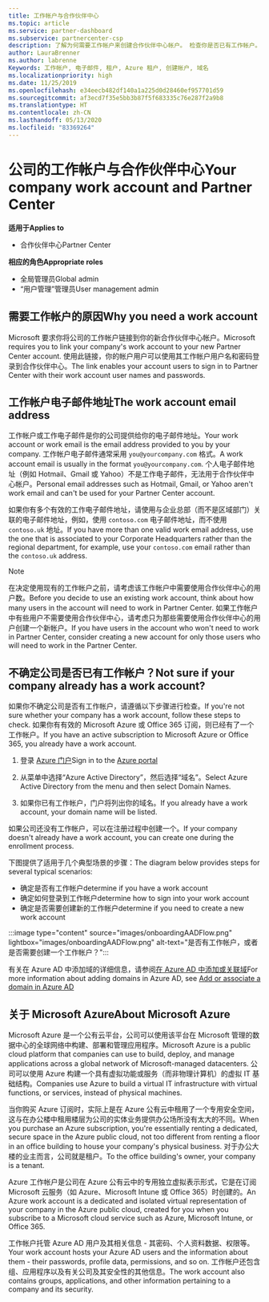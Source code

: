 ```yaml
---
title: 工作帐户与合作伙伴中心
ms.topic: article
ms.service: partner-dashboard
ms.subservice: partnercenter-csp
description: 了解为何需要工作帐户来创建合作伙伴中心帐户。 检查你是否已有工作帐户。
author: LauraBrenner
ms.author: labrenne
Keywords: 工作帐户, 电子邮件, 租户, Azure 租户, 创建帐户, 域名
ms.localizationpriority: high
ms.date: 11/25/2019
ms.openlocfilehash: e34eecb482df140a1a225d0d28460ef957701d59
ms.sourcegitcommit: af3ecd7f35e5bb3b87f5f683335c76e287f2a9b8
ms.translationtype: HT
ms.contentlocale: zh-CN
ms.lasthandoff: 05/13/2020
ms.locfileid: "83369264"
---
```

# <a name="your-company-work-account-and-partner-center"></a><span data-ttu-id="14d4d-105">公司的工作帐户与合作伙伴中心</span><span class="sxs-lookup"><span data-stu-id="14d4d-105">Your company work account and Partner Center</span></span>  

<span data-ttu-id="14d4d-106">**适用于**</span><span class="sxs-lookup"><span data-stu-id="14d4d-106">**Applies to**</span></span>

- <span data-ttu-id="14d4d-107">合作伙伴中心</span><span class="sxs-lookup"><span data-stu-id="14d4d-107">Partner Center</span></span>

<span data-ttu-id="14d4d-108">**相应的角色**</span><span class="sxs-lookup"><span data-stu-id="14d4d-108">**Appropriate roles**</span></span>

- <span data-ttu-id="14d4d-109">全局管理员</span><span class="sxs-lookup"><span data-stu-id="14d4d-109">Global admin</span></span>
- <span data-ttu-id="14d4d-110">“用户管理”管理员</span><span class="sxs-lookup"><span data-stu-id="14d4d-110">User management admin</span></span>

## <a name="why-you-need-a-work-account"></a><span data-ttu-id="14d4d-111">需要工作帐户的原因</span><span class="sxs-lookup"><span data-stu-id="14d4d-111">Why you need a work account</span></span>

<span data-ttu-id="14d4d-112">Microsoft 要求你将公司的工作帐户链接到你的新合作伙伴中心帐户。</span><span class="sxs-lookup"><span data-stu-id="14d4d-112">Microsoft requires you to link your company's work account to your new Partner Center account.</span></span> <span data-ttu-id="14d4d-113">使用此链接，你的帐户用户可以使用其工作帐户用户名和密码登录到合作伙伴中心。</span><span class="sxs-lookup"><span data-stu-id="14d4d-113">The link enables your account users to sign in to Partner Center with their work account user names and passwords.</span></span>

## <a name="the-work-account-email-address"></a><span data-ttu-id="14d4d-114">工作帐户电子邮件地址</span><span class="sxs-lookup"><span data-stu-id="14d4d-114">The work account email address</span></span>

<span data-ttu-id="14d4d-115">工作帐户或工作电子邮件是你的公司提供给你的电子邮件地址。</span><span class="sxs-lookup"><span data-stu-id="14d4d-115">Your work account or work email is the email address provided to you by your company.</span></span> <span data-ttu-id="14d4d-116">工作帐户电子邮件通常采用 `you@yourcompany.com` 格式。</span><span class="sxs-lookup"><span data-stu-id="14d4d-116">A work account email is usually in the format `you@yourcompany.com`.</span></span> <span data-ttu-id="14d4d-117">个人电子邮件地址（例如 Hotmail、Gmail 或 Yahoo）不是工作电子邮件，无法用于合作伙伴中心帐户。</span><span class="sxs-lookup"><span data-stu-id="14d4d-117">Personal email addresses such as Hotmail, Gmail, or Yahoo aren't work email and can't be used for your Partner Center account.</span></span>

<span data-ttu-id="14d4d-118">如果你有多个有效的工作电子邮件地址，请使用与企业总部（而不是区域部门）关联的电子邮件地址，例如，使用 `contoso.com` 电子邮件地址，而不使用 `contoso.uk` 地址。</span><span class="sxs-lookup"><span data-stu-id="14d4d-118">If you have more than one valid work email address, use the one that is associated to your Corporate Headquarters rather than the regional department, for example, use your `contoso.com` email rather than the `contoso.uk` address.</span></span>

> [!NOTE]  
> <span data-ttu-id="14d4d-119">在决定使用现有的工作帐户之前，请考虑该工作帐户中需要使用合作伙伴中心的用户数。</span><span class="sxs-lookup"><span data-stu-id="14d4d-119">Before you decide to use an existing work account, think about how many users in the account will need to work in Partner Center.</span></span> <span data-ttu-id="14d4d-120">如果工作帐户中有些用户不需要使用合作伙伴中心，请考虑只为那些需要使用合作伙伴中心的用户创建一个新帐户。</span><span class="sxs-lookup"><span data-stu-id="14d4d-120">If you have users in the account who won't need to work in Partner Center, consider creating a new account for only those users who will need to work in the Partner Center.</span></span>

## <a name="not-sure-if-your-company-already-has-a-work-account"></a><span data-ttu-id="14d4d-121">不确定公司是否已有工作帐户？</span><span class="sxs-lookup"><span data-stu-id="14d4d-121">Not sure if your company already has a work account?</span></span>

<span data-ttu-id="14d4d-122">如果你不确定公司是否有工作帐户，请遵循以下步骤进行检查。</span><span class="sxs-lookup"><span data-stu-id="14d4d-122">If you're not sure whether your company has a work account, follow these steps to check.</span></span> <span data-ttu-id="14d4d-123">如果你有有效的 Microsoft Azure 或 Office 365 订阅，则已经有了一个工作帐户。</span><span class="sxs-lookup"><span data-stu-id="14d4d-123">If you have an active subscription to Microsoft Azure or Office 365, you already have a work account.</span></span>

1. <span data-ttu-id="14d4d-124">登录 [Azure 门户](https://portal.azure.com)</span><span class="sxs-lookup"><span data-stu-id="14d4d-124">Sign in to the [Azure portal](https://portal.azure.com)</span></span>

2. <span data-ttu-id="14d4d-125">从菜单中选择“Azure Active Directory”，然后选择“域名”。</span><span class="sxs-lookup"><span data-stu-id="14d4d-125">Select Azure Active Directory from the menu and then select Domain Names.</span></span>

3. <span data-ttu-id="14d4d-126">如果你已有工作帐户，门户将列出你的域名。</span><span class="sxs-lookup"><span data-stu-id="14d4d-126">If you already have a work account, your domain name will be listed.</span></span>

<span data-ttu-id="14d4d-127">如果公司还没有工作帐户，可以在注册过程中创建一个。</span><span class="sxs-lookup"><span data-stu-id="14d4d-127">If your company doesn't already have a work account, you can create one during the enrollment process.</span></span>

<span data-ttu-id="14d4d-128">下图提供了适用于几个典型场景的步骤：</span><span class="sxs-lookup"><span data-stu-id="14d4d-128">The diagram below provides steps for several typical scenarios:</span></span>

- <span data-ttu-id="14d4d-129">确定是否有工作帐户</span><span class="sxs-lookup"><span data-stu-id="14d4d-129">determine if you have a work account</span></span>
- <span data-ttu-id="14d4d-130">确定如何登录到工作帐户</span><span class="sxs-lookup"><span data-stu-id="14d4d-130">determine how to sign into your work account</span></span>
- <span data-ttu-id="14d4d-131">确定是否需要创建新的工作帐户</span><span class="sxs-lookup"><span data-stu-id="14d4d-131">determine if you need to create a new work account</span></span>

:::image type="content" source="images/onboardingAADFlow.png" lightbox="images/onboardingAADFlow.png" alt-text="是否有工作帐户，或者是否需要创建一个工作帐户？":::

<span data-ttu-id="14d4d-133">有关在 Azure AD 中添加域的详细信息，请参阅[在 Azure AD 中添加或关联域](https://docs.microsoft.com/azure/active-directory/active-directory-add-domain)</span><span class="sxs-lookup"><span data-stu-id="14d4d-133">For more information about adding domains in Azure AD, see [Add or associate a domain in Azure AD](https://docs.microsoft.com/azure/active-directory/active-directory-add-domain)</span></span>

## <a name="about-microsoft-azure"></a><span data-ttu-id="14d4d-134">关于 Microsoft Azure</span><span class="sxs-lookup"><span data-stu-id="14d4d-134">About Microsoft Azure</span></span>

<span data-ttu-id="14d4d-135">Microsoft Azure 是一个公有云平台，公司可以使用该平台在 Microsoft 管理的数据中心的全球网络中构建、部署和管理应用程序。</span><span class="sxs-lookup"><span data-stu-id="14d4d-135">Microsoft Azure is a public cloud platform that companies can use to build, deploy, and manage applications across a global network of Microsoft-managed datacenters.</span></span> <span data-ttu-id="14d4d-136">公司可以使用 Azure 构建一个具有虚拟功能或服务（而非物理计算机）的虚拟 IT 基础结构。</span><span class="sxs-lookup"><span data-stu-id="14d4d-136">Companies use Azure to build a virtual IT infrastructure with virtual functions, or services, instead of physical machines.</span></span>

<span data-ttu-id="14d4d-137">当你购买 Azure 订阅时，实际上是在 Azure 公有云中租用了一个专用安全空间，这与在办公楼中租用楼层为公司的实体业务提供办公场所没有太大的不同。</span><span class="sxs-lookup"><span data-stu-id="14d4d-137">When you purchase an Azure subscription, you're essentially renting a dedicated, secure space in the Azure public cloud, not too different from renting a floor in an office building to house your company's physical business.</span></span> <span data-ttu-id="14d4d-138">对于办公大楼的业主而言，公司就是租户。</span><span class="sxs-lookup"><span data-stu-id="14d4d-138">To the office building's owner, your company is a tenant.</span></span>

<span data-ttu-id="14d4d-139">Azure 工作帐户是公司在 Azure 公有云中的专用独立虚拟表示形式，它是在订阅 Microsoft 云服务（如 Azure、Microsoft Intune 或 Office 365）时创建的。</span><span class="sxs-lookup"><span data-stu-id="14d4d-139">An Azure work account is a dedicated and isolated virtual representation of your company in the Azure public cloud, created for you when you subscribe to a Microsoft cloud service such as Azure, Microsoft Intune, or Office 365.</span></span>

<span data-ttu-id="14d4d-140">工作帐户托管 Azure AD 用户及其相关信息 - 其密码、个人资料数据、权限等。</span><span class="sxs-lookup"><span data-stu-id="14d4d-140">Your work account hosts your Azure AD users and the information about them - their passwords, profile data, permissions, and so on.</span></span> <span data-ttu-id="14d4d-141">工作帐户还包含组、应用程序以及有关公司及其安全性的其他信息。</span><span class="sxs-lookup"><span data-stu-id="14d4d-141">The work account also contains groups, applications, and other information pertaining to a company and its security.</span></span>
